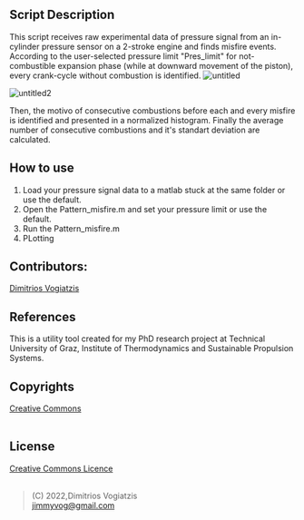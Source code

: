 ## Script Description
This script receives raw experimental data of pressure signal from an in-cylinder pressure sensor on a 2-stroke engine and finds misfire events.
According to the user-selected pressure limit "Pres_limit" for not-combustible expansion phase (while at downward movement of the piston), every crank-cycle without combustion is identified.
![untitled](https://user-images.githubusercontent.com/65401171/185071320-dc2e26b1-73e4-4ad9-a6bf-28a003e87f79.jpg)

![untitled2](https://user-images.githubusercontent.com/65401171/185071425-a4393ba0-b9ca-4ed4-b0a4-efb217e25dd2.jpg)

Then, the motivo of consecutive combustions before each and every misfire is identified and presented in a normalized histogram. 
Finally the average number of consecutive combustions and it's standart deviation are calculated.

## How to use
1. Load your pressure signal data to a matlab stuck at the same folder or use the default.
2. Open the Pattern_misfire.m and set your pressure limit or use the default.
3. Run the Pattern_misfire.m
4. PLotting 

## Contributors:
[Dimitrios Vogiatzis]

## References 
This is a utility tool created for my PhD research project at Technical University of Graz, Institute of Thermodynamics and Sustainable Propulsion Systems.

## Copyrights
[Creative Commons]
<br />
<br />
## License
[Creative Commons Licence]
<br />
<br />

>(C) 2022,Dimitrios Vogiatzis<br />
>jimmyvog@gmail.com

[//]: # "links"

[Creative Commons]: <https://creativecommons.org/licenses/by-nc-nd/4.0/>
[Creative Commons Licence]: <https://creativecommons.org/licenses/by-nc-nd/4.0/legalcode>
[Dimitrios Vogiatzis]: <http://www.linkedin.com/in/dimitrios-vogiatzis95>
